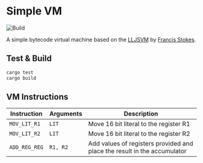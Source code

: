 # Simple VM
![Build](https://github.com/renjithgr/simple-vm/workflows/Build/badge.svg)

A simple bytecode virtual machine based on the [LLJSVM](https://github.com/LowLevelJavaScript/16-Bit-Virtual-Machine) by [Francis Stokes](https://github.com/francisrstokes).

## Test & Build

```sh
cargo test
cargo build
```

## VM Instructions

| Instruction   | Arguments | Description |
|---------------|-----------|-------------|
| `MOV_LIT_R1`  | `LIT`     | Move 16 bit literal to the register R1 |
| `MOV_LIT_R2`  | `LIT`     | Move 16 bit literal to the register R2 |
| `ADD_REG_REG` | `R1, R2`  | Add values of registers provided and place the result in the accumulator|
